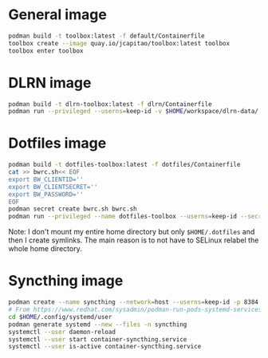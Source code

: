 # General image
``` bash
podman build -t toolbox:latest -f default/Containerfile
toolbox create --image quay.io/jcapitao/toolbox:latest toolbox
toolbox enter toolbox
```

# DLRN image
``` bash
podman build -t dlrn-toolbox:latest -f dlrn/Containerfile
podman run --privileged --userns=keep-id -v $HOME/workspace/dlrn-data/:/DLRN/data/:Z -v $HOME/workspace/dlrn-data/.bash_history:/home/dlrn/.bash_history:Z --hostname dlrn --rm -it quay.io/jcapitao/dlrn-toolbox:latest
```

# Dotfiles image
``` bash
podman build -t dotfiles-toolbox:latest -f dotfiles/Containerfile
cat >> bwrc.sh<< EOF
export BW_CLIENTID=''
export BW_CLIENTSECRET=''
export BW_PASSWORD=''
EOF
podman secret create bwrc.sh bwrc.sh
podman run --privileged --name dotfiles-toolbox --userns=keep-id --secret bwrc.sh --hostname dotfiles -v $HOME/.dotfiles:/root/:z --rm -it quay.io/jcapitao/dotfiles-toolbox:latest
```
Note: I don't mount my entire home directory but only `$HOME/.dotfiles` and then I create symlinks. The main reason is to not have to SELinux relabel the whole home directory.

# Syncthing image
``` bash
podman create --name syncthing --network=host --userns=keep-id -p 8384:8384 -p 22000:22000/tcp -p 22000:22000/udp -p 21027:21027/udp -v /var/home/jcapitao/.config/syncthing:/var/syncthing/config:Z -v /var/home/jcapitao/Documents/:/home/jcapitao/Documents:Z -v /var/home/jcapitao/devices/:/home/jcapitao/devices:Z --hostname=syncthing docker.io/syncthing/syncthing:latest
# From https://www.redhat.com/sysadmin/podman-run-pods-systemd-services
cd $HOME/.config/systemd/user
podman generate systemd --new --files -n syncthing
systemctl --user daemon-reload
systemctl --user start container-syncthing.service
systemctl --user is-active container-syncthing.service
```

